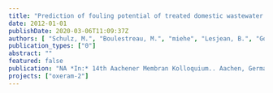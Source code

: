 ```yaml
---
title: "Prediction of fouling potential of treated domestic wastewater by on-line submicron particle analysis."
date: 2012-01-01
publishDate: 2020-03-06T11:09:37Z
authors: [ "Schulz, M.", "Boulestreau, M.", "miehe", "Lesjean, B.", "Godehardt, M.", "Ernst, M.", "Jekel, M." ]
publication_types: ["0"]
abstract: ""
featured: false
publication: "NA *In:* 14th Aachener Membran Kolloquium.. Aachen, Germany. 7-8 November 2012"
projects: ["oxeram-2"]
---
```


